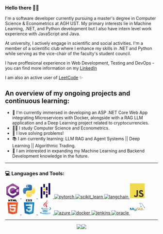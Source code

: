 ### Hello there 👋😎
I'm a software developer currently pursuing a master's degree in Computer Science & Econometrics at AGH UST. My primary interests lie in Machine Learning, .NET, and Python development but I also have intern level work experience with JavaScript and Java.

At university, I actively engage in scientific and social activities. I'm a member of a scientific club where I enhance my skills in .NET and Python while serving as the vice-chair of the faculty's student council.

I have proffesional experience in Web Development, Testing and DevOps - you can find more information on my [LinkedIn](https://www.linkedin.com/in/mateusz-mulka/) 

I am also an active user of [LeetCode](https://leetcode.com/u/kotto/) ✨

An overview of my ongoing projects and continuous learning:
---
- 🔭 I'm currently immersed in developing an ASP .NET Core Web App integrating Microservices with Docker, alongside with a RAG LLM application and a Deep Learning project related to cryptocurrencies.
- 👨‍🎓 I study Computer Science and Econometrics.
- 🧩 I love solving problems!
- 📚 I am currently learning: LLM RAG and Agent Systems || Deep Learning || Algorithmic Trading.
- 🚀 I am interested in expanding my Machine Learning and Backend Development knowledge in the future.
 ---
 
 <h3 align="left">💻 Languages and Tools:</h3>
<p align="left"> <a href="https://learn.microsoft.com/en-us/dotnet/csharp/" target="_blank" rel="noreferrer"> <img src="https://raw.githubusercontent.com/devicons/devicon/master/icons/csharp/csharp-original.svg" alt="csharp" width="50" height="50"/> </a> <!-- <a href="https://dotnet.microsoft.com/" target="_blank" rel="noreferrer"> <img src="https://raw.githubusercontent.com/devicons/devicon/master/icons/dot-net/dot-net-original-wordmark.svg" alt="dotnet" width="50" height="50"/> </a>  -->
  <a href="https://www.python.org" target="_blank" rel="noreferrer"> <img src="https://raw.githubusercontent.com/devicons/devicon/master/icons/python/python-original.svg" alt="python" width="50" height="50"/> </a> <a href="https://pandas.pydata.org/" target="_blank" rel="noreferrer"> <img src="https://raw.githubusercontent.com/devicons/devicon/2ae2a900d2f041da66e950e4d48052658d850630/icons/pandas/pandas-original.svg" alt="pandas" width="50" height="50"/> </a> <a href="https://pytorch.org/" target="_blank" rel="noreferrer"> <img src="https://sdtimes.com/wp-content/uploads/2021/06/pytorch-logo-490x490.png" alt="pytorch" width="50" height="50"/> <a href="https://scikit-learn.org/" target="_blank" rel="noreferrer"> <img src="https://upload.wikimedia.org/wikipedia/commons/0/05/Scikit_learn_logo_small.svg" alt="scikit_learn" width="50" height="50"/> 
 <a href="https://www.langchain.com/" target="_blank" rel="noreffer"> <img src="https://miro.medium.com/v2/resize:fit:698/1*-6d0YMIf57AIz8LPzcUuFA.png" alt="langchain" width="52" height="52"> </a>
 <a href="https://developer.mozilla.org/en-US/docs/Web/JavaScript" target="_blank" rel="noreferrer"> <img src="https://raw.githubusercontent.com/devicons/devicon/master/icons/javascript/javascript-original.svg" alt="javascript" width="50" height="50"/> </a><a href="https://www.w3.org/html/" target="_blank" rel="noreferrer"> <img src="https://raw.githubusercontent.com/devicons/devicon/master/icons/html5/html5-original-wordmark.svg" alt="html5" width="50" height="50"/> </a> <a href="https://www.w3schools.com/css/" target="_blank" rel="noreferrer"> <img src="https://raw.githubusercontent.com/devicons/devicon/master/icons/css3/css3-original-wordmark.svg" alt="css3" width="50" height="50"/> </a>  
 </a> <a href="https://www.java.com" target="_blank" rel="noreferrer"> <img src="https://raw.githubusercontent.com/devicons/devicon/master/icons/java/java-original.svg" alt="java" width="50" height="50"/> </a> <a href="https://azure.microsoft.com/en-us/free/search/?ef_id=_k_CjwKCAjw_Na1BhAlEiwAM-dm7E6ePFi28gejlVfN8fbav2HWNJLQQH6GtY45r6exBklBxoi_9WVm4RoC10cQAvD_BwE_k_&OCID=AIDcmm4rphvbww_SEM__k_CjwKCAjw_Na1BhAlEiwAM-dm7E6ePFi28gejlVfN8fbav2HWNJLQQH6GtY45r6exBklBxoi_9WVm4RoC10cQAvD_BwE_k_&gad_source=1&gclid=CjwKCAjw_Na1BhAlEiwAM-dm7E6ePFi28gejlVfN8fbav2HWNJLQQH6GtY45r6exBklBxoi_9WVm4RoC10cQAvD_BwE" target="_blank" rel="noreferrer"> <img src="https://upload.wikimedia.org/wikipedia/commons/f/fa/Microsoft_Azure.svg" alt="azure" width="50" height="50"/>  </a> <a href="https://www.docker.com/" target="_blank" rel="noreferrer"> <img src="https://www.svgrepo.com/show/303231/docker-logo.svg" alt="docker" width="50" height="50"/> </a> <a href="https://www.jenkins.io" target="_blank" rel="noreferrer"> <img src="https://www.vectorlogo.zone/logos/jenkins/jenkins-icon.svg" alt="jenkins" width="50" height="50"/> </a> <a href="https://www.oracle.com/" target="_blank" rel="noreferrer"> <img src="https://www.vectorlogo.zone/logos/oracle/oracle-ar21.svg" alt="oracle" width="50" height="50"/> </a><a  href="https://www.mysql.com/" target="_blank" rel="noreferrer"> <img src="https://raw.githubusercontent.com/devicons/devicon/master/icons/mysql/mysql-original-wordmark.svg" alt="mysql" width="50" height="50"/> 
<!--   <a href="https://www.sqlite.org/" target="_blank" rel="noreferrer"> <img src="https://www.vectorlogo.zone/logos/sqlite/sqlite-icon.svg" alt="sqlite" width="50" height="50"/> </a>  -->
  
---
<div style="display: flex; justify-content: center;">
    <img align="center" src="https://github-readme-stats-git-master-kottoization.vercel.app/api/top-langs/?username=kottoization&size_weight=0.5&layout=compact&count_weight=0.5&langs_count=6&hide_progress=true&theme=synthwave&hide=html,css,rtf,c,cpp"  height="150px">
    <img align="center" src="https://github-readme-streak-stats.herokuapp.com/?user=kottoization&theme=synthwave"  height="150px" >
 
 <!-- <img src="https://github-readme-stats-git-master-kottoization.vercel.app/api?username=kottoization&show_icons=true&theme=synthwave" width="48%" height="150" style="margin: 0;"> -->
</div>
